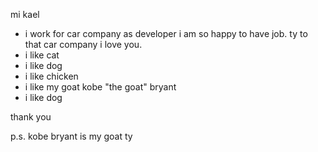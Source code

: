 mi kael
- i work for car company as developer i am so happy to have job. ty to that car company i love you.
- i like cat
- i like dog
- i like chicken
- i like my goat kobe "the goat" bryant
- i like dog

thank you

p.s. kobe bryant is my goat ty
